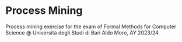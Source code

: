 # Process Mining
Process mining exercise for the exam of Formal Methods for Computer Science @ Università degli Studi di Bari Aldo Moro, AY 2023/24
